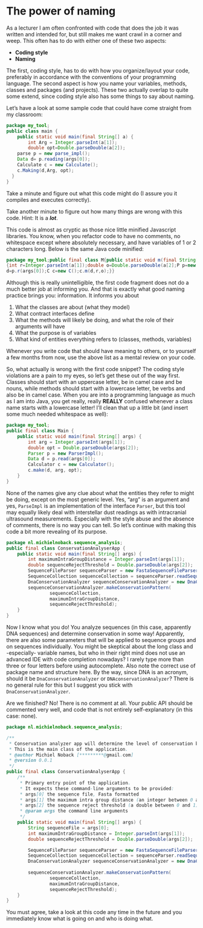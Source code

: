 # The power of naming

As a lecturer I am often confronted with code that does the job it was written 
and intended for, but still makes me want crawl in a corner and weep. 
This often has to do with either one of these two aspects:

- **Coding style**  
- **Naming**

The first, coding style, has to do with how you organize/layout your 
code, preferably in accordance with the conventions of your programming 
language. The second aspect is how you name your variables, methods, 
classes and packages (and projects). These two actually overlap to 
quite some extend, since coding style also has some things to say 
about naming. 

Let’s have a look at some sample code that could have come straight 
from my classroom:  

```java
package my_tool;
public class main {
    public static void main(final String[] a) {
        int Arg = Integer.parseInt(a[1]);
        double opt=Double.parseDouble(a[2]);
    parse p = new parse_impl();
    Data d= p.reading(args[0]);
    Calculate c = new Calculate();
    c.Making(d,Arg, opt);
  }
}
```

Take a minute and figure out what this code might do (I assure you it 
compiles and executes correctly).

Take another minute to figure out how many things are wrong with this 
code. Hint: It is a **_lot_**.

This code is almost as cryptic as those nice little 
minified Javascript libraries. You know, when you refactor code to 
have no comments, no whitespace except where absolutely 
necessary, and have variables of 1 or 2 characters long. Below is 
the same Java code minified:  

```java
package my_tool;public final class M{public static void m(final String[]a)
{int r=Integer.parseInt(a[1]);double o=Double.parseDouble(a[2];P p=new pi();D
d=p.r(args[0]);C c=new C();c.m(d,r,o);}}
```

Although this is really unintelligible, the first code fragment does not do a much better job at informing you. And that is exactly what good naming practice brings you: information. It informs you about

1. What the classes are about (what they model)  
2. What contract interfaces define  
3. What the methods will likely be doing, and what the role of their arguments will have  
4. What the purpose is of variables  
5. What kind of entities everything refers to (classes, methods, variables)  

Whenever you write code that should have meaning to others, or to yourself a 
few months from now, use the above list as a mental review on your code.

So, what actually is wrong with the first code snippet? The coding style 
violations are a pain to my eyes, so let’s get these out of the way 
first. Classes should start with an uppercase letter, be in camel case 
and be nouns, while methods should start with a lowercase letter, be 
verbs and also be in camel case. When you are into a programming language 
as much as I am into Java, you get really, really **REALLY** confused 
whenever a class name starts with a lowercase letter! I’ll clean that 
up a little bit (and insert some much needed whitespace as well):  

```java
package my_tool;
public final class Main {
    public static void main(final String[] args) {
        int arg = Integer.parseInt(args[1]);
        double opt = Double.parseDouble(args[2]);
        Parser p = new ParserImpl();
        Data d = p.read(args[0]);
        Calculator c = new Calculator();
        c.make(d, arg, opt);
    }
}
```

None of the names give any clue about what the entities they refer 
to might be doing, except on the most generic level. Yes, “arg” is an 
argument and yes, `ParseImpl` is an implementation of the interface 
`Parser`, but this tool may equally likely deal with interstellar dust 
readings as with intracranial ultrasound measurements. Especially with the 
style abuse and the absence of comments, there is no way you can tell. 
So let’s continue with making this code a bit more revealing of its purpose.

```java
package nl.michielnoback.sequence_analysis;
public final class ConservationAnalyserApp {
    public static void main(final String[] args) {
        int maximumIntraGroupDistance = Integer.parseInt(args[1]);
        double sequenceRejectThreshold = Double.parseDouble(args[2]);
        SequenceFileParser sequenceParser = new FastaSequenceFileParser();
        SequenceCollection sequenceCollection = sequenceParser.readSequenceFile(args[0]);
        DnaConservationAnalyzer sequenceConservationAnalyzer = new DnaConservationAnalyzer();
        sequenceConservationAnalyzer.makeConservationPattern(
                sequenceCollection,
                maximumIntraGroupDistance,
                sequenceRejectThreshold);
    }
}
```

Now I know what you do! You analyze sequences (in this case, apparently 
DNA sequences) and determine conservation in some way! Apparently, there 
are also some parameters that will be applied to sequence groups and 
on sequences individually. You might be skeptical about 
the long class and -especially- variable names, but who in their 
right mind does not use an advanced IDE with code completion nowadays? I rarely type more than three or four letters before using autocomplete.
Also note the correct use of package name and structure here. 
By the way, since DNA is an acronym, should it 
be `DnaConservationAnalyzer` or `DNAconservationAnalyzer`? There is no 
general rule for this but I suggest you stick with `DnaConservationAnalyzer`.

Are we finished? No! There is no comment at all. Your public API should be commented very well,
and code that is not entirely self-explanatory (in this case: none).

```java
package nl.michielnoback.sequence_analysis;

/**
 * Conservation analyzer app will determine the level of conservation between a provided set of sequences.
 * This is the main class of the application.
 * @author Michiel Noback [*********@gmail.com]
 * @version 0.0.1
 */
public final class ConservationAnalyserApp {
    /**
     * Primary entry point of the application.
     * It expects these command-line arguments to be provided:
     * args[0] the sequence file, Fasta formatted
     * args[1] the maximum intra group distance (an integer between 0 and 100)
     * args[2] the sequence reject threshold (a double between 0 and 1)
     * @param args the command line arguments
     */
    public static void main(final String[] args) {
        String sequenceFile = args[0];
        int maximumIntraGroupDistance = Integer.parseInt(args[1]);
        double sequenceRejectThreshold = Double.parseDouble(args[2]);

        SequenceFileParser sequenceParser = new FastaSequenceFileParser();
        SequenceCollection sequenceCollection = sequenceParser.readSequenceFile(sequenceFile);
        DnaConservationAnalyzer sequenceConservationAnalyzer = new DnaConservationAnalyzer();
        
        sequenceConservationAnalyzer.makeConservationPattern(
                sequenceCollection,
                maximumIntraGroupDistance,
                sequenceRejectThreshold);
    }
}
```

You must agree, take a look at this code any time in the future and you immediately know what is going on and who is doing what.


